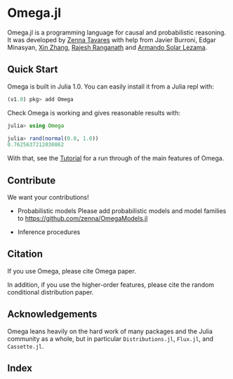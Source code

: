 # Omega.jl

Omega.jl is a programming language for causal and probabilistic reasoning.
It was developed by [Zenna Tavares](http://zenna.org) with help from Javier Burroni, Edgar Minasyan, [Xin Zhang](http://people.csail.mit.edu/xzhang/), [Rajesh Ranganath](https://cims.nyu.edu/~rajeshr/) and [Armando Solar Lezama](https://people.csail.mit.edu/asolar/).

## Quick Start

Omega is built in Julia 1.0.  You can easily install it from a Julia repl with:

```julia
(v1.0) pkg> add Omega
```

Check Omega is working and gives reasonable results with: 

```julia
julia> using Omega

julia> rand(normal(0.0, 1.0))
0.7625637212030862
```

With that, see the [Tutorial](basictutorial.md) for a run through of the main features of Omega. 

## Contribute

We want your contributions!

- Probabilistic models
Please add probabilistic models and model families to https://github.com/zenna/OmegaModels.jl

- Inference procedures


## Citation

If you use Omega, please cite Omega paper.
<!-- If you use the causal inference features, please cite. -->
In addition, if you use the higher-order features, please cite the random conditional distribution paper.

## Acknowledgements

Omega leans heavily on the hard work of many packages and the Julia community as a whole, but in particular `Distributions.jl`, `Flux.jl`, and `Cassette.jl`.

## Index

```@contents
```

```@index
```
